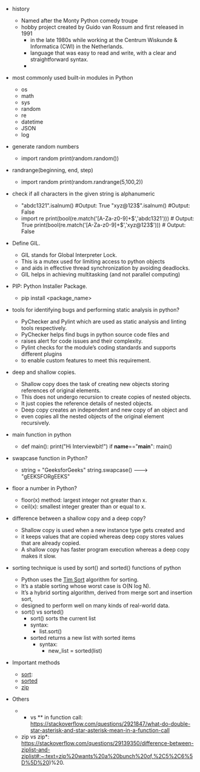 - history
  - Named after the Monty Python comedy troupe
  - hobby project created by Guido van Rossum and first released in 1991
    - in the late 1980s while working at the Centrum Wiskunde & Informatica (CWI) in the Netherlands.
    - language that was easy to read and write, with a clear and straightforward syntax.
    - 
- most commonly used built-in modules in Python
  - os 
  - math
  - sys 
  - random 
  - re 
  - datetime 
  - JSON
  - log
- generate random numbers
  -  import random
     print(random.random())
- randrange(beginning, end, step)
  - import random
    print(random.randrange(5,100,2))
- check if all characters in the given string is alphanumeric
  - "abdc1321".isalnum() #Output: True
    "xyz@123$".isalnum() #Output: False
  - import re
    print(bool(re.match('[A-Za-z0-9]+$','abdc1321'))) # Output: True
    print(bool(re.match('[A-Za-z0-9]+$','xyz@123$'))) # Output: False
- Define GIL.
  - GIL stands for Global Interpreter Lock. 
  - This is a mutex used for limiting access to python objects 
  - and aids in effective thread synchronization by avoiding deadlocks.
  - GIL helps in achieving multitasking (and not parallel computing)
- PIP: Python Installer Package.
  - pip install <package_name>
- tools for identifying bugs and performing static analysis in python?
  - PyChecker and Pylint which are used as static analysis and linting tools respectively.
  - PyChecker helps find bugs in python source code files and 
  - raises alert for code issues and their complexity. 
  - Pylint checks for the module’s coding standards and supports different plugins 
  - to enable custom features to meet this requirement.
- deep and shallow copies.
  - Shallow copy does the task of creating new objects storing references of original elements. 
  - This does not undergo recursion to create copies of nested objects. 
  - It just copies the reference details of nested objects.
  - Deep copy creates an independent and new copy of an object and 
  - even copies all the nested objects of the original element recursively.
- main function in python
  - def main():
    print("Hi Interviewbit!")
    if __name__=="__main__":
    main()
- swapcase function in Python?
  - string = "GeeksforGeeks"
    string.swapcase() ---> "gEEKSFORgEEKS"
- floor a number in Python?
  - floor(x) method: largest integer not greater than x. 
  - ceil(x): smallest integer greater than or equal to x.
- difference between a shallow copy and a deep copy?
  - Shallow copy is used when a new instance type gets created and 
  - it keeps values that are copied whereas deep copy stores values that are already copied. 
  - A shallow copy has faster program execution whereas a deep copy makes it slow.
- sorting technique is used by sort() and sorted() functions of python
  - Python uses the [Tim Sort](https://www.geeksforgeeks.org/timsort/) algorithm for sorting. 
  - It’s a stable sorting whose worst case is O(N log N). 
  - It’s a hybrid sorting algorithm, derived from merge sort and insertion sort,
  - designed to perform well on many kinds of real-world data.
  - sort() vs sorted()
    - sort() sorts the current list
    - syntax:
      - list.sort()
    - sorted returns a new list with sorted items
      - syntax:
        - new_list = sorted(list)
- Important methods
  - [sort](sort_py.py):  
  - [sorted](sorted_py.py)
  - [zip](zip_func.py)


- Others
  - * vs ** in function call: https://stackoverflow.com/questions/2921847/what-do-double-star-asterisk-and-star-asterisk-mean-in-a-function-call
  - zip vs zip*: https://stackoverflow.com/questions/29139350/difference-between-ziplist-and-ziplist#:~:text=zip%20wants%20a%20bunch%20of,%2C5%2C6%5D%5D%20)%20.
